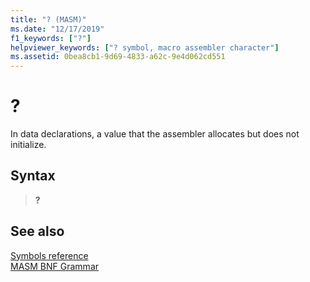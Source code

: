 ```yaml
---
title: "? (MASM)"
ms.date: "12/17/2019"
f1_keywords: ["?"]
helpviewer_keywords: ["? symbol, macro assembler character"]
ms.assetid: 0bea8cb1-9d69-4833-a62c-9e4d062cd551
---
```

# ?

In data declarations, a value that the assembler allocates but does not initialize.

## Syntax

> **?**

## See also

[Symbols reference](symbols-reference.md)\
[MASM BNF Grammar](masm-bnf-grammar.md)
